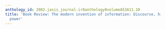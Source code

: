 ```yaml
---
anthology_id: 2002.jasis_journal-ir0anthology0volumeA53A11.10
title: 'Book Review: The modern invention of information: Discourse, history, and
  power'
---
```

